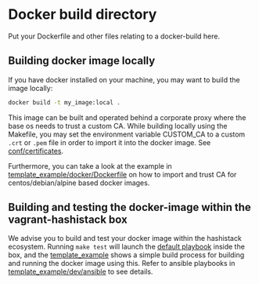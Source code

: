 # Docker build directory
Put your Dockerfile and other files relating to a docker-build here.

## Building docker image locally
If you have docker installed on your machine, you may want to build the image locally:
```sh
docker build -t my_image:local .
```

This image can be built and operated behind a corporate proxy where the base os needs to trust a custom CA.
While building locally using the Makefile, you may set the environment variable CUSTOM_CA to a custom `.crt` or `.pem` file in order to import it into the docker image.
See [conf/certificates](conf/certificates).

Furthermore, you can take a look at the example in [template_example/docker/Dockerfile](https://github.com/fredrikhgrelland/vagrant-hashistack-template/blob/master/template_example/docker/Dockerfile)
on how to import and trust CA for centos/debian/alpine based docker images.

## Building and testing the docker-image within the vagrant-hashistack box
We advise you to build and test your docker image within the hashistack ecosystem.
Running `make test` will launch the [default playbook](../dev/ansible/playbook.yml) inside the box,
and the [template_example](https://github.com/fredrikhgrelland/vagrant-hashistack-template/blob/master/template_example/) shows a simple build process for building and running the docker image using this.
Refer to ansible playbooks in [template_example/dev/ansible](https://github.com/fredrikhgrelland/vagrant-hashistack-template/tree/master/template_example/dev/ansible) to see details.
